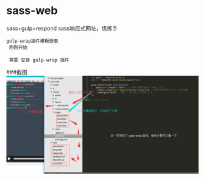 # sass-web
sass+gulp+respond  sass响应式网址，练练手
```
gulp-wrap插件模板嵌套
 刚刚开始

 需要 安装 gulp-wrap 插件
```
###截图
![Alt text](shot/1.png)